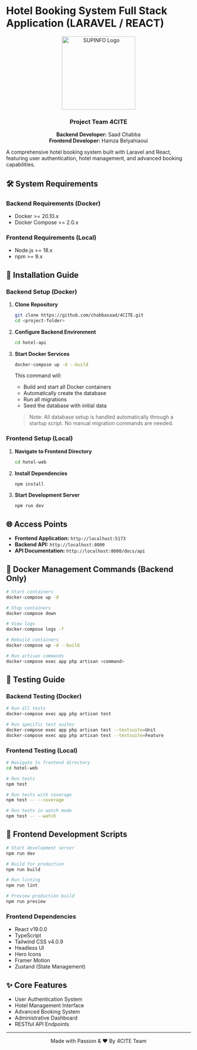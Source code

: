 # Hotel Booking System Full Stack Application (LARAVEL / REACT)

<div align="center">
  <img src="https://newsroom.ionis-group.com/wp-content/uploads/2020/11/supinfo-logo-2020-blanc-png.png" alt="SUPINFO Logo" width="200"/>

  ### Project Team 4CITE
  **Backend Developer:** Saad Chabba  
  **Frontend Developer:** Hamza Belyahiaoui
</div>

A comprehensive hotel booking system built with Laravel and React, featuring user authentication, hotel management, and advanced booking capabilities.

## 🛠 System Requirements

### Backend Requirements (Docker)
- Docker >= 20.10.x
- Docker Compose >= 2.0.x

### Frontend Requirements (Local)
- Node.js >= 18.x
- npm >= 9.x

## 🚀 Installation Guide

### Backend Setup (Docker)

1. **Clone Repository**
   ```bash
   git clone https://github.com/chabbasaad/4CITE.git
   cd <project-folder>
   ```

2. **Configure Backend Environment**
   ```bash
   cd hotel-api
   ```

3. **Start Docker Services**
   ```bash
   docker-compose up -d --build
   ```

   This command will:
   - Build and start all Docker containers
   - Automatically create the database
   - Run all migrations
   - Seed the database with initial data
   
   > Note: All database setup is handled automatically through a startup script. No manual migration commands are needed.

### Frontend Setup (Local)

1. **Navigate to Frontend Directory**
   ```bash
   cd hotel-web
   ```

2. **Install Dependencies**
   ```bash
   npm install
   ```

3. **Start Development Server**
   ```bash
   npm run dev
   ```

## 🌐 Access Points

- **Frontend Application:** `http://localhost:5173`
- **Backend API:** `http://localhost:8000`
- **API Documentation:** `http://localhost:8000/docs/api`

## 🐳 Docker Management Commands (Backend Only)

```bash
# Start containers
docker-compose up -d

# Stop containers
docker-compose down

# View logs
docker-compose logs -f

# Rebuild containers
docker-compose up -d --build

# Run artisan commands
docker-compose exec app php artisan <command>
```

## 🧪 Testing Guide

### Backend Testing (Docker)

```bash
# Run all tests
docker-compose exec app php artisan test

# Run specific test suites
docker-compose exec app php artisan test --testsuite=Unit
docker-compose exec app php artisan test --testsuite=Feature
```

### Frontend Testing (Local)

```bash
# Navigate to frontend directory
cd hotel-web

# Run tests
npm test

# Run tests with coverage
npm test -- --coverage

# Run tests in watch mode
npm test -- --watch
```

## 🎨 Frontend Development Scripts

```bash
# Start development server
npm run dev

# Build for production
npm run build

# Run linting
npm run lint

# Preview production build
npm run preview
```

### Frontend Dependencies

- React v19.0.0
- TypeScript
- Tailwind CSS v4.0.9
- Headless UI
- Hero Icons
- Framer Motion
- Zustand (State Management)

## ✨ Core Features

- User Authentication System
- Hotel Management Interface
- Advanced Booking System
- Administrative Dashboard
- RESTful API Endpoints

---

<div align="center">
  Made with Passion & ❤️ By 4CITE Team
</div>


